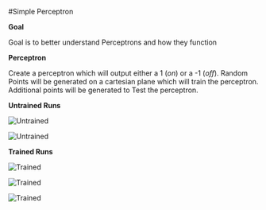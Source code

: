 #Simple Perceptron

**Goal**

Goal is to better understand Perceptrons and how they function

**Perceptron**

Create a perceptron which will output either a 1 (*on*) or a -1 (*off*).
Random Points will be generated on a cartesian plane which will train the
perceptron. Additional points will be generated to Test the perceptron.

**Untrained Runs**

![Untrained](Simple-Perceptron/Images/UnTrained1.png)

![Untrained](Simple-Perceptron/Images/unTrained2.png)

**Trained Runs**

![Trained](Simple-Perceptron/Images/Trained1.png)

![Trained](Simple-Perceptron/Images/Trained2.png)

![Trained](Simple-Perceptron/Images/Trained3.png)
